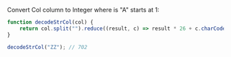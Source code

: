 Convert Col column to Integer where is "A" starts at 1:
```javascript
function decodeStrCol(col) {
    return col.split("").reduce((result, c) => result * 26 + c.charCodeAt() - 64, 0)
}

decodeStrCol("ZZ"); // 702
```
